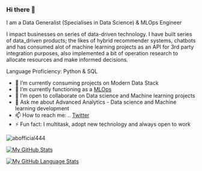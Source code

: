 ### Hi there 👋
I am a Data Generalist (Specialises in Data Science) & MLOps Engineer

I impact businesses on series of data-driven technology.
I have built series of data_driven products; the likes of hybrid recommender systems, chatbots and has consumed alot of machine learning projects as an API for 3rd party integration purposes, also implemented a bit of operation research to allocate resources and make informed decisions.

Language Proficiency: Python & SQL

- 🔭 I’m currently consuming projects on Modern Data Stack
- 🌱 I’m currently functioning as a [MLOps](https://cloud.google.com/solutions/machine-learning/mlops-continuous-delivery-and-automation-pipelines-in-machine-learning) 
- 👯 I’m open to collaborate on Data science and Machine learning projects
- 💬 Ask me about Advanced Analytics - Data science and Machine learning development
- 📫 How to reach me: .. [Twitter](https://twitter.com/ABofficial_NG)
- ⚡ Fun fact: I multitask, adopt new technology and always open to work

 <p align="left"> <img src="https://komarev.com/ghpvc/?username=abofficial444&label=Profile%20views&color=ce9927&style=flat" alt="abofficial444" /> </p>
 
[![My GitHub Stats](https://github-readme-stats.vercel.app/api/?username=abofficial444&count_private=true&theme=tokyonight&showicons=true)]()

[![My GitHub Language Stats](https://github-readme-stats.vercel.app/api/top-langs/?username=abofficial444&langs_count=50&theme=tokyonight)]()

